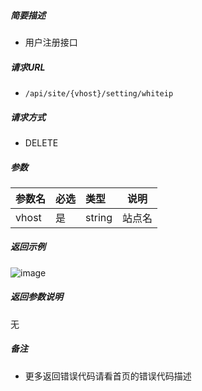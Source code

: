 

    
##### 简要描述

- 用户注册接口

##### 请求URL
- ` /api/site/{vhost}/setting/whiteip `
  
##### 请求方式
- DELETE 

##### 参数

|参数名|必选|类型|说明|
|:----    |:---|:----- |-----   |
|vhost |是  |string |站点名   |

##### 返回示例 


 ![image](https://user-images.githubusercontent.com/90588289/133773586-d0d3fd01-3ddb-44d7-a8fb-d677a7ef5d4c.png)


##### 返回参数说明 

无

##### 备注 

- 更多返回错误代码请看首页的错误代码描述

